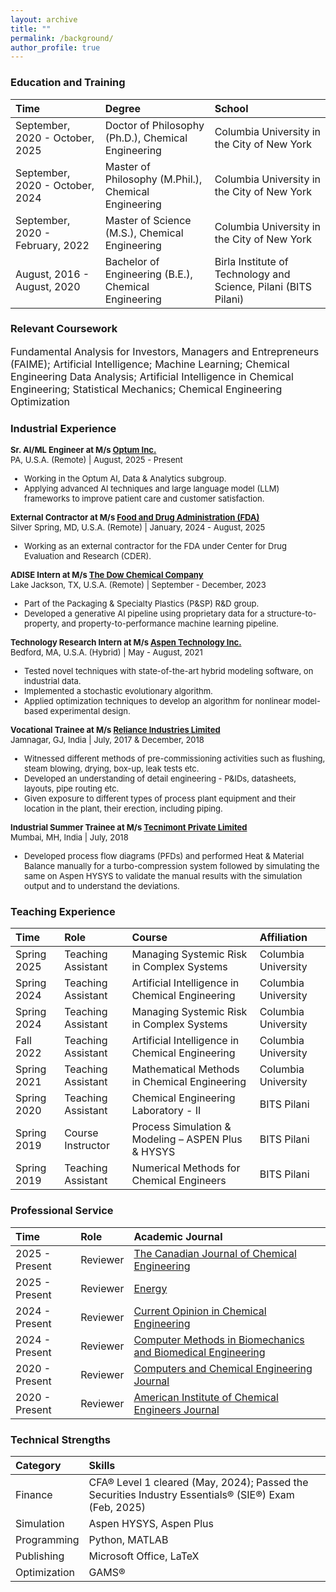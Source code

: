 ```yaml
---
layout: archive
title: ""
permalink: /background/
author_profile: true
---
```



### Education and Training

|Time|Degree|School|
|:-|:-|:-|
|September, 2020 - October, 2025 	| Doctor of Philosophy (Ph.D.), Chemical Engineering 		| Columbia University in the City of New York
|September, 2020 - October, 2024 	| Master of Philosophy (M.Phil.), Chemical Engineering 	| Columbia University in the City of New York
|September, 2020 - February, 2022 	| Master of Science (M.S.), Chemical Engineering 		| Columbia University in the City of New York
|August, 2016 - August, 2020	| Bachelor of Engineering (B.E.), Chemical Engineering 	| Birla Institute of Technology and Science, Pilani (BITS Pilani)


### Relevant Coursework

<font size="3">Fundamental Analysis for Investors, Managers and Entrepreneurs (FAIME); Artificial Intelligence; Machine Learning; Chemical Engineering Data Analysis; Artificial Intelligence in Chemical Engineering; Statistical Mechanics; Chemical Engineering Optimization</font>


### Industrial Experience

<font size="2"><b>Sr. AI/ML Engineer at M/s <a href='https://www.optum.com/en/'>Optum Inc.</a></b><br>
PA, U.S.A. (Remote) | August, 2025 - Present
<ul>
<li>Working in the Optum AI, Data & Analytics subgroup.</li>
<li>Applying advanced AI techniques and large language model (LLM) frameworks to improve patient care and customer satisfaction.</li>
</ul>
</font>

<font size="2"><b>External Contractor at M/s <a href='https://www.fda.gov'>Food and Drug Administration (FDA)</a></b><br>
Silver Spring, MD, U.S.A. (Remote) | January, 2024 - August, 2025
<ul>
<li>Working as an external contractor for the FDA under Center for Drug Evaluation and Research (CDER).</li>
</ul>
</font>

<font size="2"><b>ADISE Intern at M/s <a href='https://www.dow.com/en-us'>The Dow Chemical Company</a></b><br>
Lake Jackson, TX, U.S.A. (Remote) | September - December, 2023
<ul>
<li>Part of the Packaging & Specialty Plastics (P&SP) R&D group.</li>
<li>Developed a generative AI pipeline using proprietary data for a structure-to-property, and property-to-performance machine learning pipeline.</li>
</ul>
</font>

<font size="2"><b>Technology Research Intern at M/s <a href='https://www.aspentech.com/en/'>Aspen Technology Inc.</a></b><br>
Bedford, MA, U.S.A. (Hybrid) | May - August, 2021
<ul>
<li>Tested novel techniques with state-of-the-art hybrid modeling software, on industrial data.</li>
<li>Implemented a stochastic evolutionary algorithm.</li>
<li>Applied optimization techniques to develop an algorithm for nonlinear model-based experimental design.</li>
</ul>
</font>

<font size="2"><b>Vocational Trainee at M/s <a href='http://www.ril.com'>Reliance Industries Limited</a></b><br>
Jamnagar, GJ, India | July, 2017 & December, 2018
<ul>
<li>Witnessed different methods of pre-commissioning activities such as flushing, steam blowing, drying, box-up, leak tests etc.</li>
<li>Developed an understanding of detail engineering - P&IDs, datasheets, layouts, pipe routing etc.</li>
<li>Given exposure to different types of process plant equipment and their location in the plant, their erection, including piping.</li>
</ul>
</font>

<font size="2"><b>Industrial Summer Trainee at M/s <a href='http://www.tecnimont.in'>Tecnimont Private Limited</a></b><br>
Mumbai, MH, India | July, 2018
<ul>
<li>Developed process flow diagrams (PFDs) and performed Heat & Material Balance manually for a turbo-compression system followed by simulating the same on Aspen HYSYS to validate the manual results with the simulation output and to understand the deviations.</li>
</ul>
</font>

### Teaching Experience

|Time|Role|Course|Affiliation|
|:-|:-|:-|:-|
|Spring 2025|Teaching Assistant|Managing Systemic Risk in Complex Systems|Columbia University|
|Spring 2024|Teaching Assistant|Artificial Intelligence in Chemical Engineering|Columbia University|
|Spring 2024|Teaching Assistant|Managing Systemic Risk in Complex Systems|Columbia University|
|Fall 2022|Teaching Assistant|Artificial Intelligence in Chemical Engineering|Columbia University|
|Spring 2021|Teaching Assistant|Mathematical Methods in Chemical Engineering|Columbia University|
|Spring 2020|Teaching Assistant|Chemical Engineering Laboratory - II|BITS Pilani|
|Spring 2019|Course Instructor|Process Simulation & Modeling – ASPEN Plus & HYSYS|BITS Pilani|
|Spring 2019|Teaching Assistant|Numerical Methods for Chemical Engineers|BITS Pilani|

### Professional Service

|Time|Role|Academic Journal|
|:-|:-|:-|
|2025 - Present|Reviewer|[The Canadian Journal of Chemical Engineering](https://onlinelibrary.wiley.com/journal/1939019x)|
|2025 - Present|Reviewer|[Energy](https://www.sciencedirect.com/journal/energy)|
|2024 - Present|Reviewer|[Current Opinion in Chemical Engineering](https://www.sciencedirect.com/journal/current-opinion-in-chemical-engineering)|
|2024 - Present|Reviewer|[Computer Methods in Biomechanics and Biomedical Engineering](https://www.tandfonline.com/toc/gcmb20/current)|
|2020 - Present|Reviewer|[Computers and Chemical Engineering Journal](https://www.sciencedirect.com/journal/computers-and-chemical-engineering)|
|2020 - Present|Reviewer|[American Institute of Chemical Engineers Journal](https://aiche.onlinelibrary.wiley.com/journal/15475905)|


### Technical Strengths

|Category|Skills|
|:-|:-|
|Finance	      	|CFA® Level 1 cleared (May, 2024); Passed the Securities Industry Essentials® (SIE®) Exam (Feb, 2025)|
|Simulation         |Aspen HYSYS, Aspen Plus|
|Programming        |Python, MATLAB|
|Publishing        	|Microsoft Office, LaTeX|
|Optimization      	|GAMS®|
 
